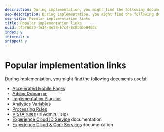 ```yaml
---
description: During implementation, you might find the following documents useful 
seo-description: During implementation, you might find the following documents useful 
seo-title: Popular implementation links
title: Popular implementation links
uuid: bf576020-f634-4e58-b7c4-8c8b06e0403c
index: y
internal: n
snippet: y
---
```


# Popular implementation links

During implementation, you might find the following documents useful:

* [Accelerated Mobile Pages](../js_implementation/accelerated-mobile-pages.md#concept_CDB9B5D07C2A4B33A0B2FFDB8DF4EF68) 
* [Adobe Debugger](../impl_testing/debugger.md#concept_B26FFE005EDD4E0FACB3117AE3E95AA2) 
* [Implementation Plug-ins](../js_implementation/c_mplementation_plug-ins/impl_plugins.md#concept_021F5E4A6BD745AE91E85E7138BE930F) 
* [Analytics Variables](../js_implementation/c_variables/sc_variables.md#concept_E10E43221A2740FAAF900B79CE1EC5FB) 
* [Processing Rules](https://marketing.adobe.com/resources/help/en_US/reference/?f=processing_rules) 
* [VISTA rules](https://marketing.adobe.com/resources/help/en_US/reference/?f=VISTA) (in Admin Help) 
* [Experience Cloud ID Service](https://marketing.adobe.com/resources/help/en_US/mcvid/) documentation 
* [Experience Cloud & Core Services](https://marketing.adobe.com/resources/help/en_US/mcloud/?f=core_services) documentation

